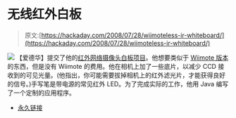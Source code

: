 # 无线红外白板

> 原文:[https://hackaday.com/2008/07/28/wiimoteless-ir-whiteboard/](https://hackaday.com/2008/07/28/wiimoteless-ir-whiteboard/)

![](../Images/2babd55fa1f508d038a2865501f20949.png)
【爱德华】提交了他的[红外网络摄像头白板项目](http://eduard.metzger.googlepages.com/webcam-whiteboard)。他想要类似于 [Wiimote 版本](http://wiiwhiteboard.wiki.sourceforge.net/)的东西，但是没有 Wiimote 的费用。他在相机上加了一些底片，以减少 CCD 接收到的可见光量。(他指出，你可能需要拔掉相机上的红外滤光片，才能获得良好的信号。)手写笔是带电源的常见红外 LED。为了完成实际的工作，他用 Java 编写了一个定制的应用程序。

*   [永久链接](http://eduard.metzger.googlepages.com/webcam-whiteboard)